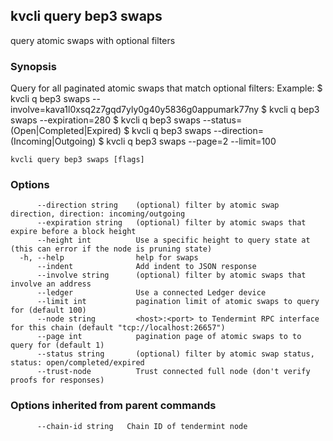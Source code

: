 <!--
title: swaps
-->
## kvcli query bep3 swaps

query atomic swaps with optional filters

### Synopsis

Query for all paginated atomic swaps that match optional filters:
Example:
$ kvcli q bep3 swaps --involve=kava1l0xsq2z7gqd7yly0g40y5836g0appumark77ny
$ kvcli q bep3 swaps --expiration=280
$ kvcli q bep3 swaps --status=(Open|Completed|Expired)
$ kvcli q bep3 swaps --direction=(Incoming|Outgoing)
$ kvcli q bep3 swaps --page=2 --limit=100

```
kvcli query bep3 swaps [flags]
```

### Options

```
      --direction string    (optional) filter by atomic swap direction, direction: incoming/outgoing
      --expiration string   (optional) filter by atomic swaps that expire before a block height
      --height int          Use a specific height to query state at (this can error if the node is pruning state)
  -h, --help                help for swaps
      --indent              Add indent to JSON response
      --involve string      (optional) filter by atomic swaps that involve an address
      --ledger              Use a connected Ledger device
      --limit int           pagination limit of atomic swaps to query for (default 100)
      --node string         <host>:<port> to Tendermint RPC interface for this chain (default "tcp://localhost:26657")
      --page int            pagination page of atomic swaps to to query for (default 1)
      --status string       (optional) filter by atomic swap status, status: open/completed/expired
      --trust-node          Trust connected full node (don't verify proofs for responses)
```

### Options inherited from parent commands

```
      --chain-id string   Chain ID of tendermint node
```

